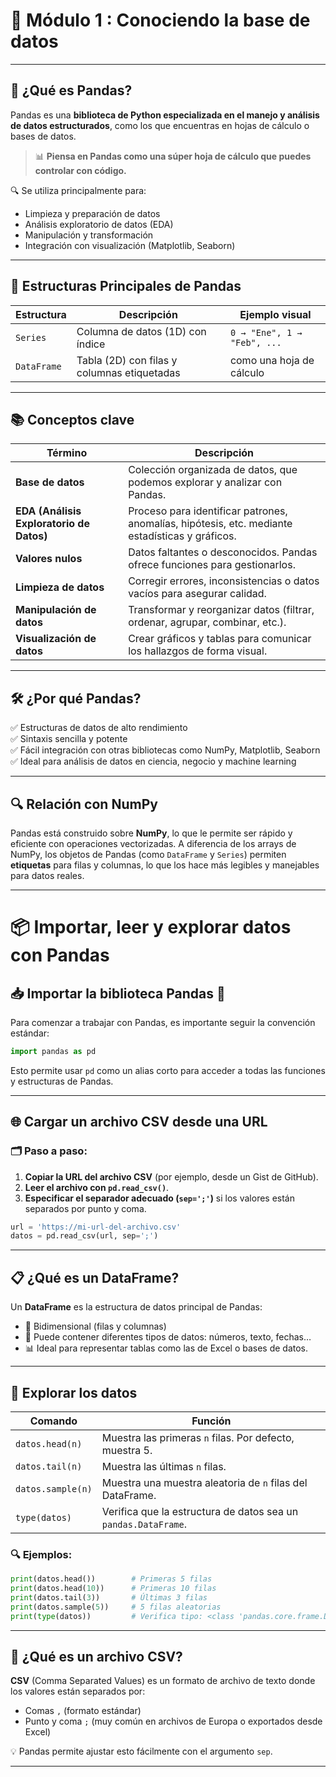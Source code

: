 # 🐼 Módulo 1 : Conociendo la base de datos 
---

## 🧩 ¿Qué es Pandas?

Pandas es una **biblioteca de Python especializada en el manejo y análisis de datos estructurados**, como los que encuentras en hojas de cálculo o bases de datos.

> 📊 **Piensa en Pandas como una súper hoja de cálculo que puedes controlar con código.**

🔍 Se utiliza principalmente para:

* Limpieza y preparación de datos
* Análisis exploratorio de datos (EDA)
* Manipulación y transformación
* Integración con visualización (Matplotlib, Seaborn)
---
## 🧱 Estructuras Principales de Pandas

| Estructura  | Descripción                                 | Ejemplo visual              |
| ----------- | ------------------------------------------- | --------------------------- |
| `Series`    | Columna de datos (1D) con índice            | `0 → "Ene", 1 → "Feb", ...` |
| `DataFrame` | Tabla (2D) con filas y columnas etiquetadas | como una hoja de cálculo    |

---

## 📚 Conceptos clave

| Término                                  | Descripción                                                                                     |
| ---------------------------------------- | ----------------------------------------------------------------------------------------------- |
| **Base de datos**                        | Colección organizada de datos, que podemos explorar y analizar con Pandas.                      |
| **EDA (Análisis Exploratorio de Datos)** | Proceso para identificar patrones, anomalías, hipótesis, etc. mediante estadísticas y gráficos. |
| **Valores nulos**                        | Datos faltantes o desconocidos. Pandas ofrece funciones para gestionarlos.                      |
| **Limpieza de datos**                    | Corregir errores, inconsistencias o datos vacíos para asegurar calidad.                         |
| **Manipulación de datos**                | Transformar y reorganizar datos (filtrar, ordenar, agrupar, combinar, etc.).                    |
| **Visualización de datos**               | Crear gráficos y tablas para comunicar los hallazgos de forma visual.                           |

---

## 🛠️ ¿Por qué Pandas?

✅ Estructuras de datos de alto rendimiento   
✅ Sintaxis sencilla y potente  
✅ Fácil integración con otras bibliotecas como NumPy, Matplotlib, Seaborn  
✅ Ideal para análisis de datos en ciencia, negocio y machine learning  

---
## 🔍 Relación con NumPy

Pandas está construido sobre **NumPy**, lo que le permite ser rápido y eficiente con operaciones vectorizadas. A diferencia de los arrays de NumPy, los objetos de Pandas (como `DataFrame` y `Series`) permiten **etiquetas** para filas y columnas, lo que los hace más legibles y manejables para datos reales.

---
# 📦 Importar, leer y explorar datos con Pandas

## 📥 Importar la biblioteca Pandas 🐼

Para comenzar a trabajar con Pandas, es importante seguir la convención estándar:

```python
import pandas as pd
```

Esto permite usar `pd` como un alias corto para acceder a todas las funciones y estructuras de Pandas.

---

## 🌐 Cargar un archivo CSV desde una URL

### 🗂️ Paso a paso:

1. **Copiar la URL del archivo CSV** (por ejemplo, desde un Gist de GitHub).
2. **Leer el archivo con `pd.read_csv()`**.
3. **Especificar el separador adecuado (`sep=';'`)** si los valores están separados por punto y coma.

```python
url = 'https://mi-url-del-archivo.csv'
datos = pd.read_csv(url, sep=';')
```

---

## 📋 ¿Qué es un DataFrame?

Un **DataFrame** es la estructura de datos principal de Pandas:

* 📑 Bidimensional (filas y columnas)
* 🔣 Puede contener diferentes tipos de datos: números, texto, fechas…
* 📊 Ideal para representar tablas como las de Excel o bases de datos.

---

## 👀 Explorar los datos

| Comando           | Función                                                        |
| ----------------- | -------------------------------------------------------------- |
| `datos.head(n)`   | Muestra las primeras `n` filas. Por defecto, muestra 5.        |
| `datos.tail(n)`   | Muestra las últimas `n` filas.                                 |
| `datos.sample(n)` | Muestra una muestra aleatoria de `n` filas del DataFrame.      |
| `type(datos)`     | Verifica que la estructura de datos sea un `pandas.DataFrame`. |

### 🔍 Ejemplos:

```python
print(datos.head())        # Primeras 5 filas
print(datos.head(10))      # Primeras 10 filas
print(datos.tail(3))       # Últimas 3 filas
print(datos.sample(5))     # 5 filas aleatorias
print(type(datos))         # Verifica tipo: <class 'pandas.core.frame.DataFrame'>
```

---

## 📄 ¿Qué es un archivo CSV?

**CSV** (Comma Separated Values) es un formato de archivo de texto donde los valores están separados por:

* Comas `,` (formato estándar)
* Punto y coma `;` (muy común en archivos de Europa o exportados desde Excel)

💡 Pandas permite ajustar esto fácilmente con el argumento `sep`.

---

